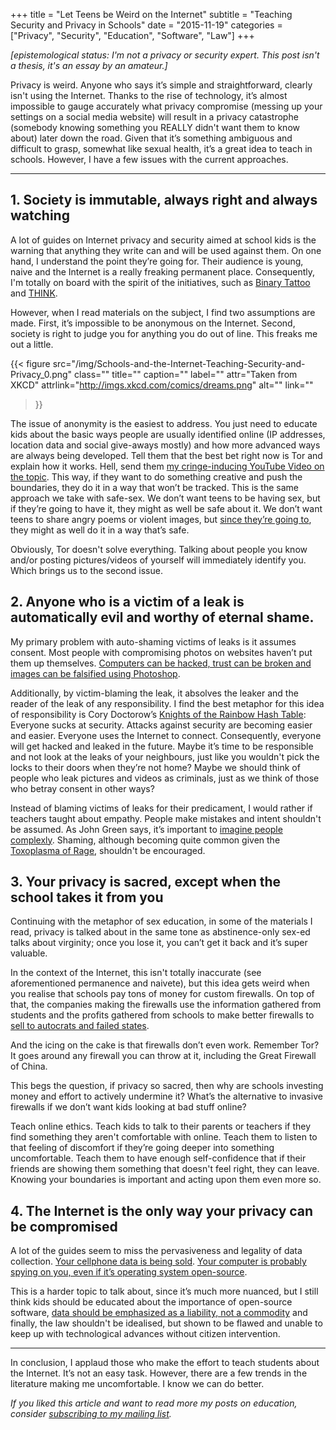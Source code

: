 +++
title = "Let Teens be Weird on the Internet"
subtitle = "Teaching Security and Privacy in Schools"
date = "2015-11-19"
categories = ["Privacy", "Security", "Education", "Software", "Law"]
+++

*\[epistemological status: I'm not a privacy or security expert. This post isn't a thesis, it's an essay by an amateur.\]*

Privacy is weird. Anyone who says it’s simple and straightforward, clearly isn't using the Internet. Thanks to the rise of technology, it’s almost impossible to gauge accurately what privacy compromise (messing up your settings on a social media website) will result in a privacy catastrophe (somebody knowing something you REALLY didn't want them to know about) later down the road. Given that it’s something ambiguous and difficult to grasp, somewhat like sexual health, it’s a great idea to teach in schools. However, I have a few issues with the current approaches.

---

## 1. Society is immutable, always right and always watching

A lot of guides on Internet privacy and security aimed at school kids is the warning that anything they write can and will be used against them. On one hand, I understand the point they’re going for. Their audience is young, naive and the Internet is a really freaking permanent place. Consequently, I'm totally on board with the spirit of the initiatives, such as [Binary Tattoo](http://www.binarytattoo.com/) and [THINK](http://preventingcrime.ca/our-work/awareness-campaigns/think-2013/).

However, when I read materials on the subject, I find two assumptions are made. First, it’s impossible to be anonymous on the Internet. Second, society is right to judge you for anything you do out of line. This freaks me out a little.

{{< figure
  src="/img/Schools-and-the-Internet-Teaching-Security-and-Privacy_0.png"
  class=""
  title=""
  caption=""
  label=""
  attr="Taken from XKCD"
  attrlink="http://imgs.xkcd.com/comics/dreams.png"
  alt=""
  link=""
 >}}

The issue of anonymity is the easiest to address. You just need to educate kids about the basic ways people are usually identified online (IP addresses, location data and social give-aways mostly) and how more advanced ways are always being developed. Tell them that the best bet right now is Tor and explain how it works. Hell, send them [my cringe-inducing YouTube Video on the topic](https://www.youtube.com/watch?v=zt5pjH68EMY). This way, if they want to do something creative and push the boundaries, they do it in a way that won’t be tracked. This is the same approach we take with safe-sex. We don’t want teens to be having sex, but if they’re going to have it, they might as well be safe about it. We don’t want teens to share angry poems or violent images, but [since they’re going to](http://www.vice.com/read/shooter-boys-and-at-risk-girls), they might as well do it in a way that’s safe.

Obviously, Tor doesn't solve everything. Talking about people you know and/or posting pictures/videos of yourself will immediately identify you. Which brings us to the second issue.

## 2. Anyone who is a victim of a leak is automatically evil and worthy of eternal shame.

My primary problem with auto-shaming victims of leaks is it assumes consent. Most people with compromising photos on websites haven’t put them up themselves. [Computers can be hacked, trust can be broken and images can be falsified using Photoshop](http://www.xojane.com/it-happened-to-me/charlotte-laws-hunter-moore-erin-brockovich-revenge-porn).

Additionally, by victim-blaming the leak, it absolves the leaker and the reader of the leak of any responsibility. I find the best metaphor for this idea of responsibility is Cory Doctorow’s [Knights of the Rainbow Hash Table](http://www.intel.com/content/dam/www/public/us/en/documents/technology-briefs/intel-labs-tomorrow-project-rainbow-table-brief.pdf): Everyone sucks at security. Attacks against security are becoming easier and easier. Everyone uses the Internet to connect. Consequently, everyone will get hacked and leaked in the future. Maybe it’s time to be responsible and not look at the leaks of your neighbours, just like you wouldn't pick the locks to their doors when they’re not home? Maybe we should think of people who leak pictures and videos as criminals, just as we think of those who betray consent in other ways?

Instead of blaming victims of leaks for their predicament, I would rather if teachers taught about empathy. People make mistakes and intent shouldn't be assumed. As John Green says, it’s important to [imagine people complexly](https://web.archive.org/web/20160707223916/http://johngreenbooks.com:80/a-speech-i-wrote-for-the-alan-conference/). Shaming, although becoming quite common given the [Toxoplasma of Rage](http://slatestarcodex.com/2014/12/17/the-toxoplasma-of-rage/), shouldn't be encouraged.

## 3. Your privacy is sacred, except when the school takes it from you

Continuing with the metaphor of sex education, in some of the materials I read, privacy is talked about in the same tone as abstinence-only sex-ed talks about virginity; once you lose it, you can’t get it back and it’s super valuable.

In the context of the Internet, this isn't totally inaccurate (see aforementioned permanence and naivete), but this idea gets weird when you realise that schools pay tons of money for custom firewalls. On top of that, the companies making the firewalls use the information gathered from students and the profits gathered from schools to make better firewalls to [sell to autocrats and failed states](https://citizenlab.org/wp-content/uploads/2009/10/Internet-Filtering-in-a-Failed-State-The-Case-of-Netsweeper-in-Somalia.pdf).

And the icing on the cake is that firewalls don’t even work. Remember Tor? It goes around any firewall you can throw at it, including the Great Firewall of China.

This begs the question, if privacy so sacred, then why are schools investing money and effort to actively undermine it? What’s the alternative to invasive firewalls if we don’t want kids looking at bad stuff online?

Teach online ethics. Teach kids to talk to their parents or teachers if they find something they aren't comfortable with online. Teach them to listen to that feeling of discomfort if they’re going deeper into something uncomfortable. Teach them to have enough self-confidence that if their friends are showing them something that doesn't feel right, they can leave. Knowing your boundaries is important and acting upon them even more so.

## 4. The Internet is the only way your privacy can be compromised

A lot of the guides seem to miss the pervasiveness and legality of data collection. [Your cellphone data is being sold](http://adage.com/article/datadriven-marketing/24-billion-data-business-telcos-discuss/301058/). [Your computer is probably spying on you, even if it’s operating system open-source](https://bugs.debian.org/cgi-bin/bugreport.cgi?bug=792580).

This is a harder topic to talk about, since it’s much more nuanced, but I still think kids should be educated about the importance of open-source software, [data should be emphasized as a liability, not a commodity](http://boingboing.net/2015/09/11/data-is-a-liability-not-an-as.html) and finally, the law shouldn't be idealised, but shown to be flawed and unable to keep up with technological advances without citizen intervention.

---

In conclusion, I applaud those who make the effort to teach students about the Internet. It’s not an easy task. However, there are a few trends in the literature making me uncomfortable. I know we can do better.

*If you liked this article and want to read more my posts on education, consider* [*subscribing to my mailing list*](https://uwaterloo.us15.list-manage.com/subscribe?u=d5612fe997cc72aac70c4ffe9&id=76226838bc)*.*
